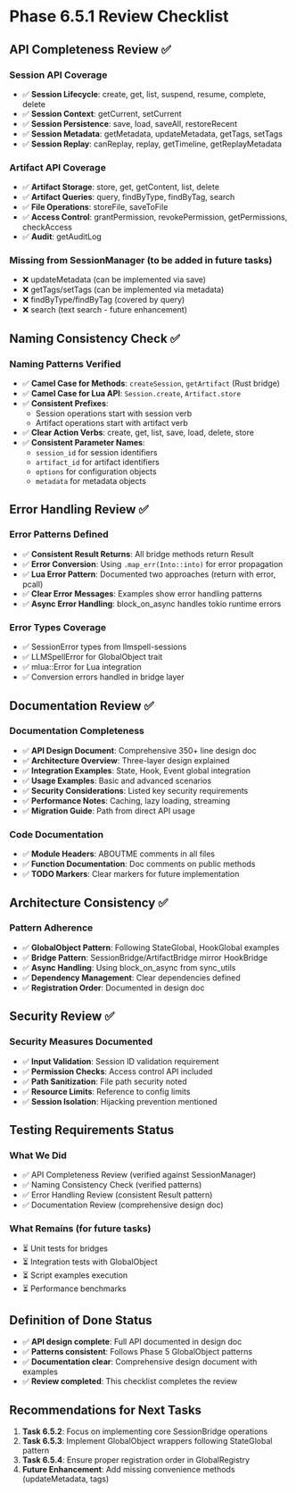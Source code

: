 # Phase 6.5.1 Review Checklist

## API Completeness Review ✅

### Session API Coverage
- ✅ **Session Lifecycle**: create, get, list, suspend, resume, complete, delete
- ✅ **Session Context**: getCurrent, setCurrent
- ✅ **Session Persistence**: save, load, saveAll, restoreRecent
- ✅ **Session Metadata**: getMetadata, updateMetadata, getTags, setTags
- ✅ **Session Replay**: canReplay, replay, getTimeline, getReplayMetadata

### Artifact API Coverage
- ✅ **Artifact Storage**: store, get, getContent, list, delete
- ✅ **Artifact Queries**: query, findByType, findByTag, search
- ✅ **File Operations**: storeFile, saveToFile
- ✅ **Access Control**: grantPermission, revokePermission, getPermissions, checkAccess
- ✅ **Audit**: getAuditLog

### Missing from SessionManager (to be added in future tasks)
- ❌ updateMetadata (can be implemented via save)
- ❌ getTags/setTags (can be implemented via metadata)
- ❌ findByType/findByTag (covered by query)
- ❌ search (text search - future enhancement)

## Naming Consistency Check ✅

### Naming Patterns Verified
- ✅ **Camel Case for Methods**: `createSession`, `getArtifact` (Rust bridge)
- ✅ **Camel Case for Lua API**: `Session.create`, `Artifact.store`
- ✅ **Consistent Prefixes**: 
  - Session operations start with session verb
  - Artifact operations start with artifact verb
- ✅ **Clear Action Verbs**: create, get, list, save, load, delete, store
- ✅ **Consistent Parameter Names**:
  - `session_id` for session identifiers
  - `artifact_id` for artifact identifiers
  - `options` for configuration objects
  - `metadata` for metadata objects

## Error Handling Review ✅

### Error Patterns Defined
- ✅ **Consistent Result<T> Returns**: All bridge methods return Result<T>
- ✅ **Error Conversion**: Using `.map_err(Into::into)` for error propagation
- ✅ **Lua Error Pattern**: Documented two approaches (return with error, pcall)
- ✅ **Clear Error Messages**: Examples show error handling patterns
- ✅ **Async Error Handling**: block_on_async handles tokio runtime errors

### Error Types Coverage
- ✅ SessionError types from llmspell-sessions
- ✅ LLMSpellError for GlobalObject trait
- ✅ mlua::Error for Lua integration
- ✅ Conversion errors handled in bridge layer

## Documentation Review ✅

### Documentation Completeness
- ✅ **API Design Document**: Comprehensive 350+ line design doc
- ✅ **Architecture Overview**: Three-layer design explained
- ✅ **Integration Examples**: State, Hook, Event global integration
- ✅ **Usage Examples**: Basic and advanced scenarios
- ✅ **Security Considerations**: Listed key security requirements
- ✅ **Performance Notes**: Caching, lazy loading, streaming
- ✅ **Migration Guide**: Path from direct API usage

### Code Documentation
- ✅ **Module Headers**: ABOUTME comments in all files
- ✅ **Function Documentation**: Doc comments on public methods
- ✅ **TODO Markers**: Clear markers for future implementation

## Architecture Consistency ✅

### Pattern Adherence
- ✅ **GlobalObject Pattern**: Following StateGlobal, HookGlobal examples
- ✅ **Bridge Pattern**: SessionBridge/ArtifactBridge mirror HookBridge
- ✅ **Async Handling**: Using block_on_async from sync_utils
- ✅ **Dependency Management**: Clear dependencies defined
- ✅ **Registration Order**: Documented in design doc

## Security Review ✅

### Security Measures Documented
- ✅ **Input Validation**: Session ID validation requirement
- ✅ **Permission Checks**: Access control API included
- ✅ **Path Sanitization**: File path security noted
- ✅ **Resource Limits**: Reference to config limits
- ✅ **Session Isolation**: Hijacking prevention mentioned

## Testing Requirements Status

### What We Did
- ✅ API Completeness Review (verified against SessionManager)
- ✅ Naming Consistency Check (verified patterns)
- ✅ Error Handling Review (consistent Result<T> pattern)
- ✅ Documentation Review (comprehensive design doc)

### What Remains (for future tasks)
- ⏳ Unit tests for bridges
- ⏳ Integration tests with GlobalObject
- ⏳ Script examples execution
- ⏳ Performance benchmarks

## Definition of Done Status

- ✅ **API design complete**: Full API documented in design doc
- ✅ **Patterns consistent**: Follows Phase 5 GlobalObject patterns
- ✅ **Documentation clear**: Comprehensive design document with examples
- ✅ **Review completed**: This checklist completes the review

## Recommendations for Next Tasks

1. **Task 6.5.2**: Focus on implementing core SessionBridge operations
2. **Task 6.5.3**: Implement GlobalObject wrappers following StateGlobal pattern
3. **Task 6.5.4**: Ensure proper registration order in GlobalRegistry
4. **Future Enhancement**: Add missing convenience methods (updateMetadata, tags)